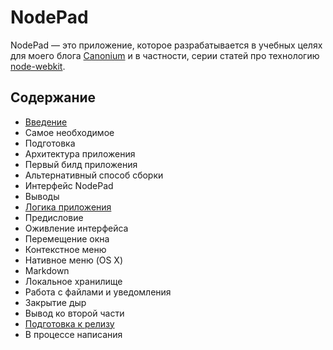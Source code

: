 NodePad
===================

NodePad — это приложение, которое разрабатывается в учебных целях для моего блога [Canonium](http://www.canonium.com/) и в частности, серии статей про технологию [node-webkit](https://github.com/rogerwang/node-webkit).

Содержание
-------------------

 * [Введение](http://canonium.com/articles/tutorial-nodejs-desktop-app-introduction)
  * Самое необходимое
  * Подготовка
  * Архитектура приложения
  * Первый билд приложения
  * Альтернативный способ сборки
  * Интерфейс NodePad
  * Выводы
 * [Логика приложения](http://canonium.com/articles/tutorial-nodejs-desktop-app-logic)
  * Предисловие
  * Оживление интерфейса
  * Перемещение окна
  * Контекстное меню
  * Нативное меню (OS X)
  * Markdown
  * Локальное хранилище
  * Работа с файлами и уведомления
  * Закрытие дыр
  * Вывод ко второй части
 * [Подготовка к релизу](http://canonium.com/articles/tutorial-nodejs-desktop-app-release)
  * В процессе написания
